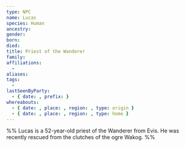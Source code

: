 ```yaml
---
type: NPC
name: Lucas
species: Human
ancestry: 
gender: 
born: 
died: 
title: Priest of the Wanderer
family: 
affiliations: 
  - 
aliases: 
tags: 
  - 
lastSeenByParty: 
  - { date: , prefix: }
whereabouts: 
  - { date: , place: , region: , type: origin }
  - { date: , place: , region: , type: home }
---
```

%% Lucas is a 52-year-old priest of the Wanderer from Evis. He was recently rescued from the clutches of the ogre Wakog. %%
